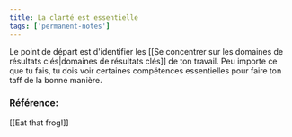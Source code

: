 ```yaml
---
title: La clarté est essentielle
tags: ['permanent-notes']
---
```


Le point de départ est d'identifier les [[Se concentrer sur les domaines de résultats clés|domaines de résultats clés]] de ton travail. Peu importe ce que tu fais, tu dois voir certaines compétences essentielles pour faire ton taff de la bonne manière.

### Référence:
[[Eat that frog!]]